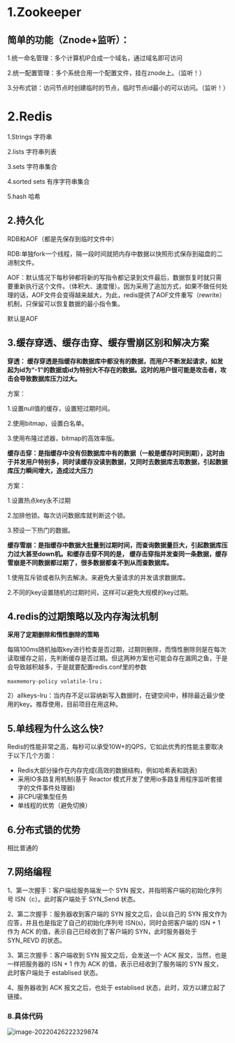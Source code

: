 # 1.Zookeeper

## 简单的功能（Znode+监听）：

1.统一命名管理：多个计算机IP合成一个域名，通过域名即可访问

2.统一配置管理：多个系统合用一个配置文件，挂在znode上。（监听！）

3.分布式锁：访问节点时创建临时的节点，临时节点id最小的可以访问。（监听！）



# 2.Redis

1.Strings 字符串

2.lists      字符串列表

3.sets     字符串集合

4.sorted sets     有序字符串集合

5.hash 哈希

## 2.持久化

RDB和AOF（都是先保存到临时文件中）

RDB:单独fork一个线程，隔一段时间就把内存中数据以快照形式保存到磁盘的二进制文件。

AOF：默认情况下每秒钟都将新的写指令都记录到文件最后，数据恢复时就只需要重新执行这个文件。（体积大、速度慢）。因为采用了追加方式，如果不做任何处理的话，AOF文件会变得越来越大，为此，redis提供了AOF文件重写（rewrite）机制，只保留可以恢复数据的最小指令集。

默认是AOF

## 3.缓存穿透、缓存击穿、缓存雪崩区别和解决方案

**穿透： 缓存穿透是指缓存和数据库中都没有的数据，而用户不断发起请求，如发起为id为“-1”的数据或id为特别大不存在的数据。这时的用户很可能是攻击者，攻击会导致数据库压力过大。**

方案：

1.设置null值的缓存，设置短过期时间。

2.使用bitmap，设置白名单。

3.使用布隆过滤器，bitmap的高效率版。

  **缓存击穿：是指缓存中没有但数据库中有的数据（一般是缓存时间到期），这时由于并发用户特别多，同时读缓存没读到数据，又同时去数据库去取数据，引起数据库压力瞬间增大，造成过大压力**

方案：

1.设置热点key永不过期

2.加排他锁。每次访问数据库就判断这个锁。

3.预设一下热门的数据。

 **缓存雪崩：是指缓存中数据大批量到过期时间，而查询数据量巨大，引起数据库压力过大甚至down机。和缓存击穿不同的是，    缓存击穿指并发查同一条数据，缓存雪崩是不同数据都过期了，很多数据都查不到从而查数据库。**

1.使用互斥锁或者队列去解决。来避免大量请求的并发请求数据库。

2.不同的key设置随机的过期时间，这样可以避免大规模的key过期。

## 4.redis的过期策略以及内存淘汰机制

**采用了定期删除和惰性删除的策略**

每隔100ms随机抽取key进行检查是否过期，过期则删除，而惰性删除则是在每次读取缓存之前，先判断缓存是否过期。但这两种方案也可能会存在漏网之鱼，于是会导致越积越多，于是就要配置redis.conf里的参数

```
maxmemory-policy volatile-lru；
```

2）allkeys-lru：当内存不足以容纳新写入数据时，在键空间中，移除最近最少使用的key。推荐使用，目前项目在用这种。

## 5.单线程为什么这么快?

Redis的性能非常之高，每秒可以承受10W+的QPS，它如此优秀的性能主要取决于以下几个方面：

- Redis大部分操作在内存完成(高效的数据结构，例如哈希表和跳表)
- 采用IO多路复用机制(基于 Reactor 模式开发了使用io多路复用程序监听套接字的文件事件处理器)
- 非CPU密集型任务
- 单线程的优势（避免切换）

## 6.分布式锁的优势

相比普通的

## 7.网络编程

1、第一次握手：客户端给服务端发一个 SYN 报文，并指明客户端的初始化序列号 ISN（c）。此时客户端处于 SYN_Send 状态。

2、第二次握手：服务器收到客户端的 SYN 报文之后，会以自己的 SYN 报文作为应答，并且也是指定了自己的初始化序列号 ISN(s)，同时会把客户端的 ISN + 1 作为 ACK 的值，表示自己已经收到了客户端的 SYN，此时服务器处于 SYN_REVD 的状态。

3、第三次握手：客户端收到 SYN 报文之后，会发送一个 ACK 报文，当然，也是一样把服务器的 ISN + 1 作为 ACK 的值，表示已经收到了服务端的 SYN 报文，此时客户端处于 establised 状态。

4、服务器收到 ACK 报文之后，也处于 establised 状态，此时，双方以建立起了链接。



### 8.具体代码

![image-20220426222329874](C:\Users\zhang\AppData\Roaming\Typora\typora-user-images\image-20220426222329874.png)